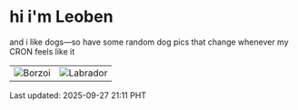 # hi i'm Leoben

and i like dogs—so have some random dog pics that change whenever my CRON feels like it

|  |  |
|--------|----------|
| ![Borzoi](https://random-dog-vercel.vercel.app/api/random-borzoi?v=1758978714) | ![Labrador](https://random-dog-vercel.vercel.app/api/random-labrador?v=1758978714) |

Last updated: 2025-09-27 21:11 PHT
